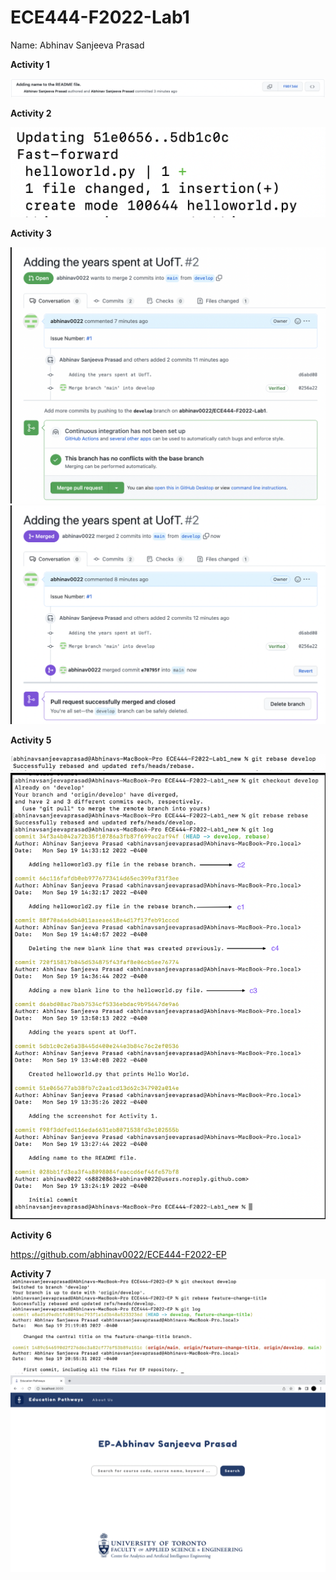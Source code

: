 # ECE444-F2022-Lab1
Name: Abhinav Sanjeeva Prasad

**Activity 1**

![](images/Activity1.png)

**Activity 2**

![](images/Activity2.png)

**Activity 3**

![](images/Activity3.png)
![](images/Activity3_1.png)

**Activity 5**

![](images/Activity5_1.png)
![](images/Activity5_2.png)

**Activity 6**

https://github.com/abhinav0022/ECE444-F2022-EP

**Activity 7**
![](images/Activity7_1.png)
![](images/Activity7_2.png)